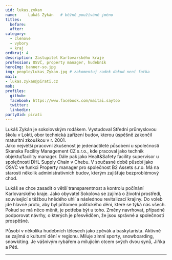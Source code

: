 ```yaml
---
uid: lukas.zykan
name:     Lukáš Zykán  	# běžně používáné jméno
titles:
  before:
  after:
category:
  - clenove
  - vybory
  - kraj
ordkraj: 4
description: Zastupitel Karlovarského kraje
profession: OSVČ, property manager, hudebník
heroImg: banner-so.jpg
img: people/Lukas_Zykan.jpg # zakomentuj radek dokud není fotka
mail:
- lukas.zykan@pirati.cz
mob:
profiles:
  github:
  facebook: https://www.facebook.com/maitai.saytoo
  twitter:
  linkedin:
partyUid: pirati
---
```


Lukáš Zykán je sokolovským rodákem. Vystudoval Střední průmyslovou školu v Lokti, obor technická zařízení budov, kterou úspěšně zakončil maturitní zkouškou v r. 2001.  
Jako největší pracovní zkušenost je jedenáctileté působení u společnosti Skanska Facility Management CZ s.r.o., kde pracoval jako technik objektu/facility manager. Dále pak jako Healt&Safety facility supervisor u společnosti DHL  Supply Chain v Chebu. V současné době působí jako OSVČ ve funkci Property manager pro společnost B2 Assets s.r.o. Má na starosti několik administrativních budov, kterým zajišťuje bezproblémový chod.

Lukáš se chce zasadit o větší transparentnost a kontrolu počínání Karlovarského kraje. Jako obyvatel Sokolova se zajímá o životní prostředí, související s těžbou hnědého uhlí a následnou revitalizací krajiny. Do voleb jde hlavně proto, aby byl přítomen politického dění, které se týká nás všech. Pokud se má něco měnit, je potřeba být u toho. Změny navrhovat, případně podporovat návrhy, o kterých je přesvědčen, že jsou správné a společnosti prospěšné.

Působí v několika hudebních tělesech jako zpěvák a baskytarista. Aktivně se zajímá o kulturní dění v regionu. Miluje zimní sporty, snowboarding, snowkiting. Je vášnivým rybářem a milujícím otcem svých dvou synů, Jiříka a Péti.

---
